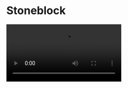 <primary-label ref="event-held" />

# Stoneblock

<video src="https://www.youtube.com/watch?v=27Z4fur1lEg"/>

[Map Download](https://drive.google.com/file/d/18sxsHSf7INzd8DzZ8GN5JjyBhaQeyDfR/)

{style="warning" title="Hinweis"}

> Das Event läuft voraussichtlich vom **26.05.2024** um **15:00 Uhr** bis **28.05.2024** um **20:00 Uhr**.
>

## Über das Event

In dem Stoneblock-Event tretet ihr in einer speziellen Welt an, die hauptsächlich aus Stein besteht. Ihr könnt euch
durch das Abbauen von Steinen und das Finden von Ressourcen in der Welt fortbewegen und eure eigene Basis errichten.

> Beim Betreten des Events wird versucht, euren Startraum an einer zufälligen Position in der Welt zu platzieren. Sollte
> nach mehreren Versuchen kein freier Platz gefunden werden, werdet ihr vom Server getrennt. Bitte versucht es dann
> erneut.
>
{style="note" title="Hinweis:"}

In eurem Startraum findet ihr eine Kiste mit nützlichen Items und einen Baum, die euch den Start erleichtern
sollen.

## Zusätzliche Regeln {id="rules"}

1. **Spielmodifikationen, die dir keinen unfairen Vorteil gegenüber anderen verschaffen sind
   erlaubt**, solange sie die Kommunikation zwischen Server und Client nicht verändern. Andere
   Modifikationen und/oder Hacked-Clients sind strengstens untersagt. Außerdem weisen wir darauf
   hin, dass alles, was eine Tätigkeit des Spielers automatisiert, untersagt ist, egal ob es sich um
   Minecraft-Modifikationen, externe Software, Exploits, Hardware oder sonstige Möglichkeiten
   handelt. Bitte stelle sicher, dass alle Modifikationen, die du verwendest,
   ausschließlich clientseitig sind und das Verhalten des Spiels nicht verändern. Modifikationen, welche das Ziel
   haben AntiCheat-Maßnahmen zu umgehen oder auszutricksen, sind ebenfalls nicht gestattet. Alleine das Betreten des
   Servers mit einer unerlaubten Modifikation wird bereits als Verstoß angesehen und kann zu einem Ausschluss führen.
   Sollte es also nicht klar sein, ob eine Modifikation erlaubt ist, verwendet sie
   nicht, [werft einen Blick auf die Liste geprüfter Mods](verified-mods.md "Liste der geprüften Modifikationen")
   oder [kontaktiert den Support](support.md "Support, Erstattungen & Bugreport").

   > Explizit verbotene Modifikationen für dieses Event sind unter anderem: **Minimap / Worldmap**, **Freecam**, **MouseWheelie**, **AutoClicker**, 
   > **Macros**, sowie **jegliche Formen von X-Ray oder CaveFindern**!
   >
   {style="warning"}
   
2. **Exploiting, also das Ausnutzen von Fehlern oder Funktionen, die offensichtlich nicht so beabsichtigt sind, sind
   untersagt.** Darunter zählt beispielsweise das Dupen von Items, Versuche den Server absichtlich zum
   Absturz zu bringen, aber auch das Ausnutzen von Fehlern in Plugins oder sonstigen Features, um sich z.B. einen
   Vorteil zu verschaffen.
3. **Griefing wird zu keiner Zeit toleriert**. Sollte uns auffallen, dass du Gebäude oder Bauwerke
   von anderen Spielern zerstörst, andere Spieler bestiehlst oder tötest, obwohl dies nicht vorgesehen ist, droht ein sofortiger
   Ausschluss vom Server.

## Q&amp;A

{collapsible="true" default-state="collapsed"}
Wann beginnt das Event?
: Das Event läuft voraussichtlich vom **26.05.2024** um **15:00 Uhr** bis zum **28.05.2024** um **20:00 Uhr**.

Welche Version von Minecraft wird benötigt?
: Das Event wird in der Version **1.20.4-1.20.6** stattfinden.

Was passiert, wenn ich gegen die Regeln verstoße?
: Regelverstöße werden ernst genommen und können zum dauerhaften Ausschluss vom gesamten Server führen. Haltet euch
bitte an die Regeln, um ein faires und spaßiges Event für alle zu gewährleisten.

Ist PvP aktiviert?
: Nein, PvP ist während des Events deaktiviert. Allerdings kann es manuell durch CastCrafter aktiviert werden.

Kann man auch später noch dem Event beitreten?
: Ja, auch wenn das Event bereits begonnen hat, kannst du jederzeit dem Event beitreten. Wenn allerdings die maximale
Spieleranzahl erreicht ist, kann es sein, dass du dich in die Warteschlange einreihen musst.
